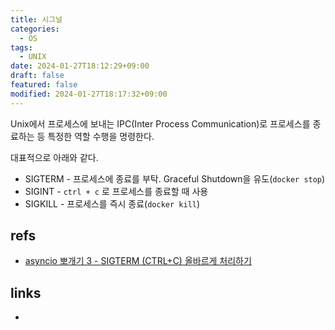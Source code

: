 ```yaml
---
title: 시그널
categories:
  - OS
tags:
  - UNIX
date: 2024-01-27T18:12:29+09:00
draft: false
featured: false
modified: 2024-01-27T18:17:32+09:00
---
```

Unix에서 프로세스에 보내는 IPC(Inter Process Communication)로 프로세스를 종료하는 등 특정한 역할 수행을 명령한다.

대표적으로 아래와 같다.
- SIGTERM - 프로세스에 종료를 부탁. Graceful Shutdown을 유도(`docker stop`)
- SIGINT - `ctrl + c` 로 프로세스를 종료할 때 사용
- SIGKILL - 프로세스를 즉시 종료(`docker kill`)


## refs
- [asyncio 뽀개기 3 - SIGTERM (CTRL+C) 올바르게 처리하기](https://tech.buzzvil.com/blog/asyncio-no-3-sigterm/)


## links
- 
